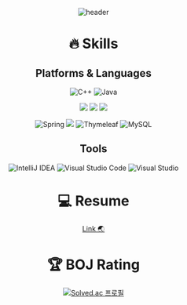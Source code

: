 <!-- ### Hi there 👋 -->
<div align="center">

![header](https://capsule-render.vercel.app/api?type=Waving&color=timeGradient&height=300&section=header&text=Hi%20there&fontSize=90)
 # 🔥 Skills 

## Platforms & Languages
![C++](https://img.shields.io/badge/c++-%2300599C.svg?style=for-the-badge&logo=c%2B%2B&logoColor=white)
![Java](https://img.shields.io/badge/java-%23ED8B00.svg?style=for-the-badge&logo=java&logoColor=white)  
 
<img src="https://img.shields.io/badge/html5-E34F26?style=for-the-badge&logo=html5&logoColor=white"></img>
<img src="https://img.shields.io/badge/css-1572B6?style=for-the-badge&logo=css3&logoColor=white"></img>
<img src="https://img.shields.io/badge/javascript-F7DF1E?style=for-the-badge&logo=javascript&logoColor=black"></img>  

![Spring](https://img.shields.io/badge/spring-%236DB33F.svg?style=for-the-badge&logo=spring&logoColor=white)
 <img src="https://img.shields.io/badge/springboot-6DB33F?style=for-the-badge&logo=springboot&logoColor=white"></img>
![Thymeleaf](https://img.shields.io/badge/Thymeleaf-%23005C0F.svg?style=for-the-badge&logo=Thymeleaf&logoColor=white)
![MySQL](https://img.shields.io/badge/mysql-%2300f.svg?style=for-the-badge&logo=mysql&logoColor=white)

## Tools
![IntelliJ IDEA](https://img.shields.io/badge/IntelliJIDEA-000000.svg?style=for-the-badge&logo=intellij-idea&logoColor=white)
![Visual Studio Code](https://img.shields.io/badge/Visual%20Studio%20Code-0078d7.svg?style=for-the-badge&logo=visual-studio-code&logoColor=white)
![Visual Studio](https://img.shields.io/badge/Visual%20Studio-5C2D91.svg?style=for-the-badge&logo=visual-studio&logoColor=white)


# 💻 Resume
[Link 🌏](https://drive.google.com/file/d/1uUZPwhdFN9biQlazzkPsLw3UC2nVXHeE/view?usp=sharing)

# :trophy: BOJ Rating
[![Solved.ac
프로필](http://mazassumnida.wtf/api/v2/generate_badge?boj=johan1103)](https://solved.ac/johan1103)
   </div>
<!--
**johan1103/johan1103** is a ✨ _special_ ✨ repository because its `README.md` (this file) appears on your GitHub profile.


Here are some ideas to get you started:

![Spring](https://img.shields.io/badge/spring-%236DB33F.svg?style=for-the-badge&logo=spring&logoColor=white)

- 🔭 I’m currently working on ...
- 🌱 I’m currently learning ...
- 👯 I’m looking to collaborate on ...
- 🤔 I’m looking for help with ...
- 💬 Ask me about ...
- 📫 How to reach me: ...
- 😄 Pronouns: ...
- ⚡ Fun fact: ...
-->
